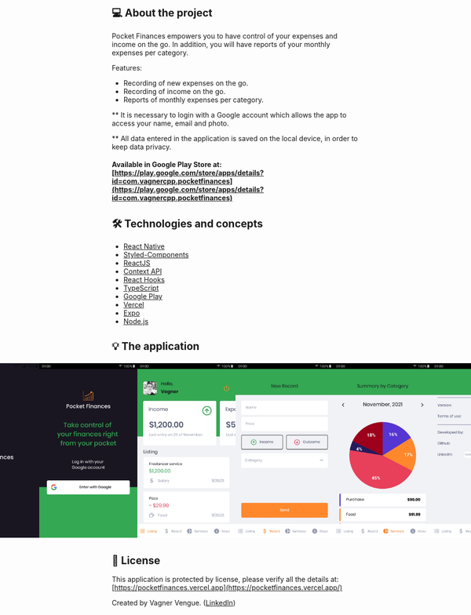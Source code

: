 ## 💻 About the project

Pocket Finances empowers you to have control of your expenses and income on the go. In addition, you will have reports of your monthly expenses per category.

Features:
- Recording of new expenses on the go.
- Recording of income on the go.
- Reports of monthly expenses per category.

** It is necessary to login with a Google account which allows the app to access your name, email and photo.

** All data entered in the application is saved on the local device, in order to keep data privacy.


#### Available in Google Play Store at: [https://play.google.com/store/apps/details?id=com.vagnercpp.pocketfinances](https://play.google.com/store/apps/details?id=com.vagnercpp.pocketfinances)


## 🛠 Technologies and concepts
- [React Native][rn]
- [Styled-Components][styled-components]
- [ReactJS][reactjs]
- [Context API][context]
- [React Hooks][hooks]
- [TypeScript][typescript]
- [Google Play][googleplay]
- [Vercel][vercel]
- [Expo][expo]
- [Node.js][nodejs]


## 💡 The application

<p align="left" style="display: flex; align-items: flex-start; justify-content: center; padding: 5px;">
  
  <img alt="Splash-Screen" title="Splash-Screen" src="./github-assets/Splash-Screen.jpg" width="200px">
  <img alt="Login Screen" title="Login-Screen" src="./github-assets/Login-Screen.jpg" width="200px">
  <img alt="Home-Screen" title="Home-Screen" src="./github-assets/Home-Screen.jpg" width="200px">
  <img alt="Record-Screen" title="Record-Screen" src="./github-assets/Record-Screen.jpg" width="200px">
  <img alt="Summary-Screen" title="Summary-Screen" src="./github-assets/Summary-Screen.jpg" width="200px">
  <img alt="About-Screen" title="About-Screen" src="./github-assets/About-Screen.jpg" width="200px">
</p>


## 📝 License

This application is protected by license, please verify all the details at: [https://pocketfinances.vercel.app](https://pocketfinances.vercel.app/)

Created by Vagner Vengue. ([LinkedIn])


[LinkedIn]: https://br.linkedin.com/in/vagner-vengue
[rn]: https://facebook.github.io/react-native/
[reactjs]: https://reactjs.org
[context]: https://reactjs.org/docs/context.html
[hooks]: https://reactjs.org/docs/hooks-intro.html
[typescript]: https://www.typescriptlang.org/
[googleplay]: https://play.google.com/store
[Vercel]: https://vercel.com/
[expo]: https://expo.io/
[nodejs]: https://nodejs.org/
[styled-components]: https://styled-components.com/
